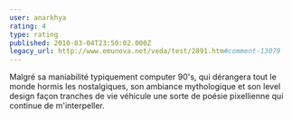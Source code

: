 ```yaml
---
user: anarkhya
rating: 4
type: rating
published: 2010-03-04T23:50:02.000Z
legacy_url: http://www.emunova.net/veda/test/2891.htm#comment-13079
---
```

Malgré sa maniabilité typiquement computer 90's, qui dérangera tout le monde hormis les nostalgiques, son ambiance mythologique et son level design façon tranches de vie véhicule une sorte de poésie pixellienne qui continue de m'interpeller.